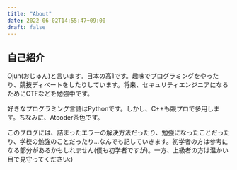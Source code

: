 ```yaml
---
title: "About"
date: 2022-06-02T14:55:47+09:00
draft: false
---
```


## 自己紹介
Ojun(おじゅん)と言います。日本の高1です。趣味でプログラミングをやったり、競技ディベートをしたりしています。将来、セキュリティエンジニアになるためにCTFなどを勉強中です。

好きなプログラミング言語はPythonです。しかし、C++も競プロで多用します。ちなみに、Atcoder茶色です。

このブログには、詰まったエラーの解決方法だったり、勉強になったことだったり、学校の勉強のことだったり...なんでも記していきます。初学者の方は参考になる部分があるかもしれません(僕も初学者ですが)。一方、上級者の方は温かい目で見守ってください:)

